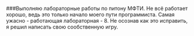 ###Выполняю лабораторные работы по питону МФТИ. 
Не всё работает хорошо, ведь это только начало моего пути программиста. 
Самая ужасно - работающая лабораторная - 8.
Не осознав как это исправить, я решил написать свою сообственную игру.
